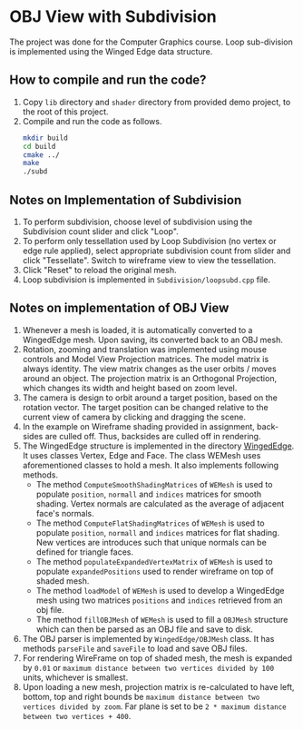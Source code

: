 # OBJ View with Subdivision
The project was done for the Computer Graphics course. Loop sub-division is implemented using the Winged Edge data structure.

## How to compile and run the code?
1) Copy `lib` directory and `shader` directory from provided demo project, to the root of this project.
2) Compile and run the code as follows.
    ```bash
    mkdir build
    cd build
    cmake ../
    make
    ./subd
    ```
## Notes on Implementation of Subdivision
 1) To perform subdivision, choose level of subdivision using the Subdivision count slider and click "Loop".
 2) To perform only tessellation used by Loop Subdivision (no vertex or edge rule applied), select appropriate subdivision count from slider and click "Tessellate". Switch to wireframe view to view the tessellation. 
 3) Click "Reset" to reload the original mesh.
 4) Loop subdivision is implemented in `Subdivision/loopsubd.cpp` file. 
 
## Notes on implementation of OBJ View
 1) Whenever a mesh is loaded, it is automatically converted to a WingedEdge mesh. Upon saving, its converted back to an OBJ mesh.
 2) Rotation, zooming and translation was implemented using mouse controls and Model View Projection matrices.
 The model matrix is always identity. The view matrix changes as the user orbits / moves around an object. The projection matrix is an Orthogonal Projection, which changes its width and height based on zoom level.
 3) The camera is design to orbit around a target position, based on the rotation vector. The target position can be changed relative to the current view of camera by clicking and dragging the scene.
 4) In the example on Wireframe shading provided in assignment, back-sides are culled off. Thus, backsides are culled off in rendering.
 5) The WingedEdge structure is implemented in the directory [WingedEdge](include/WingedEdge). It uses classes Vertex, Edge and Face. The class WEMesh uses aforementioned classes to hold a mesh. It also implements following methods.
    - The method `ComputeSmoothShadingMatrices` of `WEMesh` is used to populate `position`, `normall` and `indices` matrices for smooth shading. Vertex normals are calculated as the average of adjacent face's normals.
    - The method `ComputeFlatShadingMatrices` of `WEMesh` is used to populate `position`, `normall` and `indices` matrices for flat shading. New vertices are introduces such that unique normals can be defined for triangle faces.
    - The method `populateExpandedVertexMatrix` of `WEMesh` is used to populate `expandedPositions` used to render wireframe on top of shaded mesh.
    - The method `loadModel` of `WEMesh` is used to develop a WingedEdge mesh using two matrices `positions` and `indices` retrieved from an obj file.
    - The method `fillOBJMesh` of `WEMesh` is used to fill a `OBJMesh` structure which can then be parsed as an OBJ file and save to disk.
 6) The OBJ parser is implemented by `WingedEdge/OBJMesh` class. It has methods `parseFile` and `saveFile` to load and save OBJ files.
 7) For rendering WireFrame on top of shaded mesh, the mesh is expanded by `0.01` or `maximum distance between two vertices divided by 100` units, whichever is smallest.
 8) Upon loading a new mesh, projection matrix is re-calculated to have left, bottom, top and right bounds be `maximum distance between two vertices divided by zoom`. Far plane is set to be `2 * maximum distance between two vertices + 400`.
